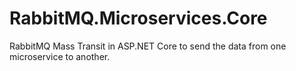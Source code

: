 # RabbitMQ.Microservices.Core
RabbitMQ Mass Transit in ASP.NET Core to send the data from one microservice to another.
